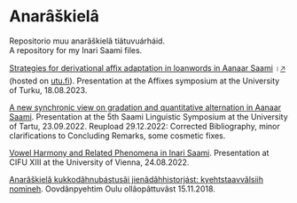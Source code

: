 # Anarâškielâ

Repositorio muu anarâškielâ tiätuvuárháid.   
A repository for my Inari Saami files.

[Strategies for derivational affix adaptation in loanwords in Aanaar Saami](https://sites.utu.fi/affixes/wp-content/uploads/sites/1247/2023/09/Koukkari.pdf) ।<ins>🡥</ins> (hosted on [utu.fi](https://www.utu.fi)). Presentation at the Affixes symposium at the University of Turku, 18.08.2023.

[A new synchronic view on gradation and quantitative alternation in Aanaar Saami](Koukkari_Tuomas-SaaLS5-oovdanpyehtim.pdf). Presentation at the 5th Saami Linguistic Symposium at the University of Tartu, 23.09.2022. Reupload 29.12.2022: Corrected Bibliography, minor clarifications to Concluding Remarks, some cosmetic fixes.

[Vowel Harmony and Related Phenomena in Inari Saami](Koukkari_Tuomas-CIFU_XIII-oovdanpyehtim.pdf). Presentation at CIFU XIII at the University of Vienna, 24.08.2022.


[Anarâškielâ kukkodâhnubástusâi jienâdâhhistorjást: kyehtstaavvâlsiih nomineh](symposiumoovdanpyehtim_TK_18-11-15.pdf).  Oovdânpyehtim Oulu ollâopâttuvâst 15.11.2018.
